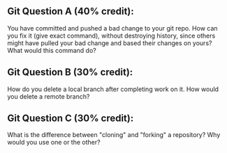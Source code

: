 ## Git Question A (40% credit):

You have committed and pushed a bad change to your git repo.  How can you fix it (give exact command), without destroying history, since others might have pulled your bad change and based their changes on yours?  What would this command do?

## Git Question B (30% credit):

How do you delete a local branch after completing work on it.  How would you delete a remote branch?

## Git Question C (30% credit):

What is the difference between "cloning" and "forking" a repository?  Why would you use one or the other?

